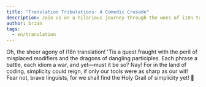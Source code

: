 ```yaml
---
title: "Translation Tribulations: A Comedic Crusade"
description: Join us on a hilarious journey through the woes of i18n translation, exploring why it's arduously amusing yet unnecessarily complex.
author: brian
tags:
  - en/translation
---
```

Oh, the sheer agony of i18n translation! 'Tis a quest fraught with the peril of misplaced modifiers and the dragons of dangling participles. Each phrase a battle, each idiom a war, and yet—must it be so? Nay! For in the land of coding, simplicity could reign, if only our tools were as sharp as our wit! Fear not, brave linguists, for we shall find the Holy Grail of simplicity yet! 🏰
